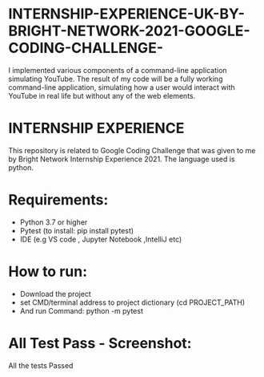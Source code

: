 # INTERNSHIP-EXPERIENCE-UK-BY-BRIGHT-NETWORK-2021-GOOGLE-CODING-CHALLENGE-
I implemented  various components of a command-line application simulating YouTube. The result of my code will be a fully working command-line application, simulating how a user would interact with YouTube in real life but without any of the web elements.

# INTERNSHIP EXPERIENCE
This repository is related to Google Coding Challenge that was given to me by  Bright Network Internship Experience 2021. The language used is python.

# Requirements:
- Python 3.7 or higher
- Pytest (to install: pip install pytest)
- IDE (e.g VS code , Jupyter Notebook ,IntelliJ etc)

# How to run:
- Download the project
- set CMD/terminal address to project dictionary (cd PROJECT_PATH)
- And run Command: python -m pytest

# All Test Pass - Screenshot:
All the tests Passed

